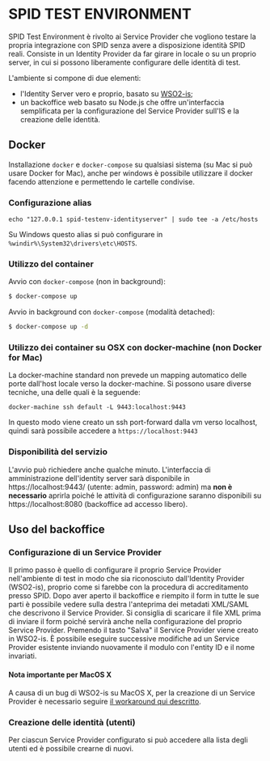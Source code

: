 # SPID TEST ENVIRONMENT

SPID Test Environment è rivolto ai Service Provider che vogliono testare la propria integrazione con SPID senza avere a disposizione identità SPID reali.
Consiste in un Identity Provider da far girare in locale o su un proprio server, in cui si possono liberamente configurare delle identità di test.

L'ambiente si compone di due elementi:
* l'Identity Server vero e proprio, basato su [WSO2-is](https://github.com/wso2/product-is);
* un backoffice web basato su Node.js che offre un'interfaccia semplificata per la configurazione del Service Provider sull'IS e la creazione delle identità.

## Docker

Installazione `docker` e `docker-compose` su qualsiasi sistema (su Mac si può usare Docker for Mac), anche per windows è possibile utilizzare il docker facendo attenzione e permettendo le cartelle condivise.

### Configurazione alias

```
echo "127.0.0.1 spid-testenv-identityserver" | sudo tee -a /etc/hosts
```

Su Windows questo alias si può configurare in `%windir%\System32\drivers\etc\HOSTS`.

### Utilizzo del container

Avvio con `docker-compose` (non in background):

```bash
$ docker-compose up
```

Avvio in background con `docker-compose` (modalità detached):

```bash
$ docker-compose up -d
```

### Utilizzo dei container su OSX con docker-machine (non Docker for Mac)

La docker-machine standard non prevede un mapping automatico delle porte dall'host locale verso la docker-machine.
Si possono usare diverse tecniche, una delle quali è la seguende:

```
docker-machine ssh default -L 9443:localhost:9443
```

In questo modo viene creato un ssh port-forward dalla vm verso localhost, quindi sarà possibile accedere a `https://localhost:9443`

### Disponibilità del servizio

L'avvio può richiedere anche qualche minuto.
L'interfaccia di amministrazione dell'identity server sarà disponibile in https://localhost:9443/ (utente: admin, password: admin)
ma **non è necessario** aprirla poiché le attività di configurazione saranno disponibili su https://localhost:8080 (backoffice ad accesso libero).

## Uso del backoffice

### Configurazione di un Service Provider

Il primo passo è quello di configurare il proprio Service Provider nell'ambiente di test in modo che sia riconosciuto dall'Identity Provider (WSO2-is), proprio come si farebbe con la procedura di accreditamento presso SPID.
Dopo aver aperto il backoffice e riempito il form in tutte le sue parti è possibile vedere sulla destra l'anteprima dei metadati XML/SAML che descrivono il Service Provider. Si consiglia di scaricare il file XML prima di inviare il form poiché servirà anche nella configurazione del proprio Service Provider. Premendo il tasto "Salva" il Service Provider viene creato in WSO2-is.
È possibile eseguire successive modifiche ad un Service Provider esistente inviando nuovamente il modulo con l'entity ID e il nome invariati.

#### Nota importante per MacOS X

A causa di un bug di WSO2-is su MacOS X, per la creazione di un Service Provider è necessario seguire [il workaround qui descritto](https://github.com/italia/spid-testenv/issues/1#issuecomment-334537881).

### Creazione delle identità (utenti)

Per ciascun Service Provider configurato si può accedere alla lista degli utenti ed è possibile crearne di nuovi.
